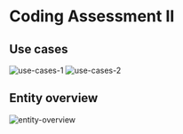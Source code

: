 # Coding Assessment II

## Use cases
![use-cases-1](https://user-images.githubusercontent.com/20500388/158007467-7f7f7aff-5786-4d5d-9695-99db457c2919.png)
![use-cases-2](https://user-images.githubusercontent.com/20500388/158007469-fdfba88b-51c0-44d9-b7be-31bb3d23f5d3.png)

## Entity overview
![entity-overview](https://user-images.githubusercontent.com/20500388/158007507-4542d227-b70e-4ea7-b93c-b7286928ca55.png)

